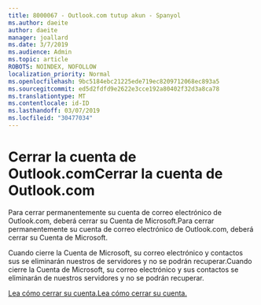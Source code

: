 ```yaml
---
title: 8000067 - Outlook.com tutup akun - Spanyol
ms.author: daeite
author: daeite
manager: joallard
ms.date: 3/7/2019
ms.audience: Admin
ms.topic: article
ROBOTS: NOINDEX, NOFOLLOW
localization_priority: Normal
ms.openlocfilehash: 9bc5184ebc21225ede719ec8209712068ec893a5
ms.sourcegitcommit: ed5d2fdfd9e2622e3cce192a80402f32d3a8ca78
ms.translationtype: MT
ms.contentlocale: id-ID
ms.lasthandoff: 03/07/2019
ms.locfileid: "30477034"
---
```

# <a name="cerrar-la-cuenta-de-outlookcom"></a><span data-ttu-id="0f15b-102">Cerrar la cuenta de Outlook.com</span><span class="sxs-lookup"><span data-stu-id="0f15b-102">Cerrar la cuenta de Outlook.com</span></span>

<span data-ttu-id="0f15b-103">Para cerrar permanentemente su cuenta de correo electrónico de Outlook.com, deberá cerrar su Cuenta de Microsoft.</span><span class="sxs-lookup"><span data-stu-id="0f15b-103">Para cerrar permanentemente su cuenta de correo electrónico de Outlook.com, deberá cerrar su Cuenta de Microsoft.</span></span>

<span data-ttu-id="0f15b-104">Cuando cierre la Cuenta de Microsoft, su correo electrónico y contactos sus se eliminarán nuestros de servidores y no se podrán recuperar.</span><span class="sxs-lookup"><span data-stu-id="0f15b-104">Cuando cierre la Cuenta de Microsoft, su correo electrónico y sus contactos se eliminarán de nuestros servidores y no se podrán recuperar.</span></span>

[<span data-ttu-id="0f15b-105">Lea cómo cerrar su cuenta.</span><span class="sxs-lookup"><span data-stu-id="0f15b-105">Lea cómo cerrar su cuenta.</span></span>](https://support.office.com/es-es/article/cerrar-la-cuenta-de-outlook-com-564b801e-2a47-4cb2-afa8-12ead3185038?ui=es-ES&rs=es-ES&ad=ES)